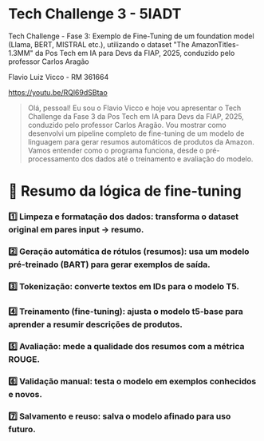 # Tech Challenge 3 - 5IADT
Tech Challenge - Fase 3: Exemplo de Fine-Tuning de um foundation model (Llama, BERT, MISTRAL etc.), utilizando o dataset "The AmazonTitles-1.3MM"
da Pos Tech em IA para Devs da FIAP, 2025, conduzido pelo professor Carlos Aragão

Flavio Luiz Vicco - RM 361664

https://youtu.be/RQl69dSBtao

> Olá, pessoal! Eu sou o Flavio Vicco e hoje vou apresentar o Tech Challenge da Fase 3 da Pos Tech em IA para Devs da FIAP, 2025, conduzido pelo professor Carlos Aragão. Vou mostrar como desenvolvi um pipeline completo de fine-tuning de um modelo de linguagem para gerar resumos automáticos de produtos da Amazon. Vamos entender como o programa funciona, desde o pré-processamento dos dados até o treinamento e avaliação do modelo.

# 🧩 Resumo da lógica de fine-tuning

### 1️⃣ Limpeza e formatação dos dados: transforma o dataset original em pares input → resumo.

### 2️⃣ Geração automática de rótulos (resumos): usa um modelo pré-treinado (BART) para gerar exemplos de saída.

### 3️⃣ Tokenização: converte textos em IDs para o modelo T5.

### 4️⃣ Treinamento (fine-tuning): ajusta o modelo t5-base para aprender a resumir descrições de produtos.

### 5️⃣ Avaliação: mede a qualidade dos resumos com a métrica ROUGE.

### 6️⃣ Validação manual: testa o modelo em exemplos conhecidos e novos.

### 7️⃣ Salvamento e reuso: salva o modelo afinado para uso futuro.
